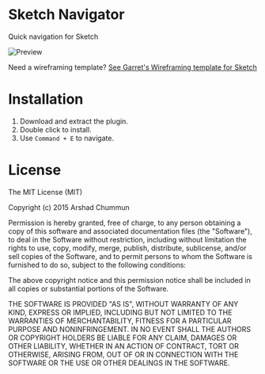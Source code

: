 # Sketch Navigator
Quick navigation for Sketch

![Preview](http://i.imgur.com/Xu8vAKD.gif)

Need a wireframing template? [See Garret's Wireframing template for Sketch](https://www.chapterthree.com/blog/wireframing-template-sketch)

# Installation

1. Download and extract the plugin.
2. Double click to install.
3. Use `Command + E` to navigate.

# License

The MIT License (MIT)

Copyright (c) 2015 Arshad Chummun

Permission is hereby granted, free of charge, to any person obtaining a copy
of this software and associated documentation files (the "Software"), to deal
in the Software without restriction, including without limitation the rights
to use, copy, modify, merge, publish, distribute, sublicense, and/or sell
copies of the Software, and to permit persons to whom the Software is
furnished to do so, subject to the following conditions:

The above copyright notice and this permission notice shall be included in all
copies or substantial portions of the Software.

THE SOFTWARE IS PROVIDED "AS IS", WITHOUT WARRANTY OF ANY KIND, EXPRESS OR
IMPLIED, INCLUDING BUT NOT LIMITED TO THE WARRANTIES OF MERCHANTABILITY,
FITNESS FOR A PARTICULAR PURPOSE AND NONINFRINGEMENT. IN NO EVENT SHALL THE
AUTHORS OR COPYRIGHT HOLDERS BE LIABLE FOR ANY CLAIM, DAMAGES OR OTHER
LIABILITY, WHETHER IN AN ACTION OF CONTRACT, TORT OR OTHERWISE, ARISING FROM,
OUT OF OR IN CONNECTION WITH THE SOFTWARE OR THE USE OR OTHER DEALINGS IN THE
SOFTWARE.

